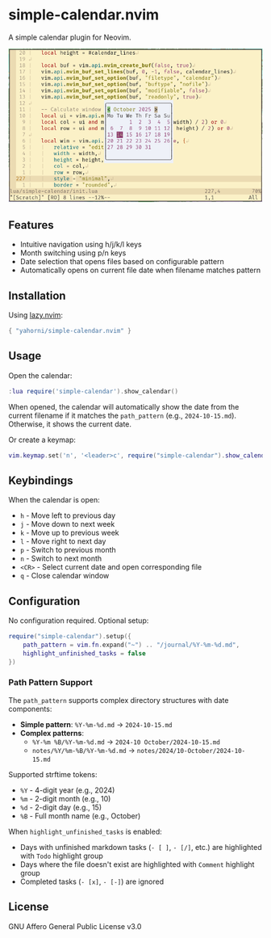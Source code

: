 # simple-calendar.nvim

A simple calendar plugin for Neovim.

![Simple calendar](assets/simple-calendar.png)

## Features

- Intuitive navigation using h/j/k/l keys
- Month switching using p/n keys
- Date selection that opens files based on configurable pattern
- Automatically opens on current file date when filename matches pattern

## Installation

Using [lazy.nvim](https://github.com/folke/lazy.nvim):

```lua
{ "yahorni/simple-calendar.nvim" }
```

## Usage

Open the calendar:

```lua
:lua require('simple-calendar').show_calendar()
```

When opened, the calendar will automatically show the date from the current filename if it matches the `path_pattern` (e.g., `2024-10-15.md`). Otherwise, it shows the current date.

Or create a keymap:

```lua
vim.keymap.set('n', '<leader>c', require("simple-calendar").show_calendar, { desc = "Open [C]alendar" })
```

## Keybindings

When the calendar is open:

- `h` - Move left to previous day
- `j` - Move down to next week
- `k` - Move up to previous week
- `l` - Move right to next day
- `p` - Switch to previous month
- `n` - Switch to next month
- `<CR>` - Select current date and open corresponding file
- `q` - Close calendar window

## Configuration

No configuration required. Optional setup:

```lua
require("simple-calendar").setup({
    path_pattern = vim.fn.expand("~") .. "/journal/%Y-%m-%d.md",
    highlight_unfinished_tasks = false
})
```

### Path Pattern Support

The `path_pattern` supports complex directory structures with date components:

- **Simple pattern**: `%Y-%m-%d.md` → `2024-10-15.md`
- **Complex patterns**:
  - `%Y-%m %B/%Y-%m-%d.md` → `2024-10 October/2024-10-15.md`
  - `notes/%Y/%m-%B/%Y-%m-%d.md` → `notes/2024/10-October/2024-10-15.md`

Supported strftime tokens:
- `%Y` - 4-digit year (e.g., 2024)
- `%m` - 2-digit month (e.g., 10)
- `%d` - 2-digit day (e.g., 15)
- `%B` - Full month name (e.g., October)

When `highlight_unfinished_tasks` is enabled:
- Days with unfinished markdown tasks (`- [ ]`, `- [/]`, etc.) are highlighted with `Todo` highlight group
- Days where the file doesn't exist are highlighted with `Comment` highlight group
- Completed tasks (`- [x]`, `- [-]`) are ignored

## License

GNU Affero General Public License v3.0
